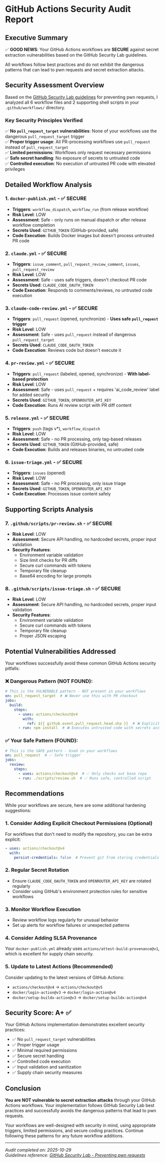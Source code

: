 # GitHub Actions Security Audit Report

## Executive Summary

✅ **GOOD NEWS**: Your GitHub Actions workflows are **SECURE** against secret extraction vulnerabilities based on the GitHub Security Lab guidelines.

All workflows follow best practices and do not exhibit the dangerous patterns that can lead to pwn requests and secret extraction attacks.

## Security Assessment Overview

Based on the [GitHub Security Lab guidelines](https://securitylab.github.com/resources/github-actions-preventing-pwn-requests/) for preventing pwn requests, I analyzed all 6 workflow files and 2 supporting shell scripts in your `.github/workflows/` directory.

### Key Security Principles Verified

✅ **No `pull_request_target` vulnerabilities**: None of your workflows use the dangerous `pull_request_target` trigger  
✅ **Proper trigger usage**: All PR-processing workflows use `pull_request` instead of `pull_request_target`  
✅ **Limited permissions**: Workflows only request necessary permissions  
✅ **Safe secret handling**: No exposure of secrets to untrusted code  
✅ **Controlled execution**: No execution of untrusted PR code with elevated privileges  

## Detailed Workflow Analysis

### 1. `docker-publish.yml` - ✅ SECURE
- **Triggers**: `workflow_dispatch`, `workflow_run` (from release workflow)
- **Risk Level**: LOW
- **Assessment**: Safe - only runs on manual dispatch or after release workflow completion
- **Secrets Used**: `GITHUB_TOKEN` (GitHub-provided, safe)
- **Code Execution**: Builds Docker images but doesn't process untrusted PR code

### 2. `claude.yml` - ✅ SECURE
- **Triggers**: `issue_comment`, `pull_request_review_comment`, `issues`, `pull_request_review`
- **Risk Level**: LOW
- **Assessment**: Safe - uses safe triggers, doesn't checkout PR code
- **Secrets Used**: `CLAUDE_CODE_OAUTH_TOKEN`
- **Code Execution**: Responds to comments/reviews, no untrusted code execution

### 3. `claude-code-review.yml` - ✅ SECURE
- **Triggers**: `pull_request` (opened, synchronize) - **Uses safe `pull_request` trigger**
- **Risk Level**: LOW
- **Assessment**: Safe - uses `pull_request` instead of dangerous `pull_request_target`
- **Secrets Used**: `CLAUDE_CODE_OAUTH_TOKEN`
- **Code Execution**: Reviews code but doesn't execute it

### 4. `pr-review.yml` - ✅ SECURE
- **Triggers**: `pull_request` (labeled, opened, synchronize) - **With label-based protection**
- **Risk Level**: LOW
- **Assessment**: Safe - uses `pull_request` + requires 'ai_code_review' label for added security
- **Secrets Used**: `GITHUB_TOKEN`, `OPENROUTER_API_KEY`
- **Code Execution**: Runs AI review script with PR diff content

### 5. `release.yml` - ✅ SECURE
- **Triggers**: `push` (tags v*), `workflow_dispatch`
- **Risk Level**: LOW
- **Assessment**: Safe - no PR processing, only tag-based releases
- **Secrets Used**: `GITHUB_TOKEN` (GitHub-provided, safe)
- **Code Execution**: Builds and releases binaries, no untrusted code

### 6. `issue-triage.yml` - ✅ SECURE
- **Triggers**: `issues` (opened)
- **Risk Level**: LOW
- **Assessment**: Safe - no PR processing, only issue triage
- **Secrets Used**: `GITHUB_TOKEN`, `OPENROUTER_API_KEY`
- **Code Execution**: Processes issue content safely

## Supporting Scripts Analysis

### 7. `.github/scripts/pr-review.sh` - ✅ SECURE
- **Risk Level**: LOW
- **Assessment**: Secure API handling, no hardcoded secrets, proper input validation
- **Security Features**:
  - Environment variable validation
  - Size limit checks for PR diffs
  - Secure curl commands with tokens
  - Temporary file cleanup
  - Base64 encoding for large prompts

### 8. `.github/scripts/issue-triage.sh` - ✅ SECURE
- **Risk Level**: LOW
- **Assessment**: Secure API handling, no hardcoded secrets, proper input validation
- **Security Features**:
  - Environment variable validation
  - Secure curl commands with tokens
  - Temporary file cleanup
  - Proper JSON escaping

## Potential Vulnerabilities Addressed

Your workflows successfully avoid these common GitHub Actions security pitfalls:

### ❌ Dangerous Pattern (NOT FOUND):
```yaml
# This is the VULNERABLE pattern - NOT present in your workflows
on: pull_request_target  # ❌ Never use this with PR checkout
jobs:
  build:
    steps:
      - uses: actions/checkout@v4
        with:
          ref: ${{ github.event.pull_request.head.sha }}  # ❌ Explicit PR checkout
      - run: npm install  # ❌ Executes untrusted code with secrets access
```

### ✅ Your Safe Pattern (FOUND):
```yaml
# This is the SAFE pattern - Used in your workflows
on: pull_request  # ✅ Safe trigger
jobs:
  review:
    steps:
      - uses: actions/checkout@v4  # ✅ Only checks out base repo
      - run: ./scripts/review.sh  # ✅ Runs safe, controlled script
```

## Recommendations

While your workflows are secure, here are some additional hardening suggestions:

### 1. Consider Adding Explicit Checkout Permissions (Optional)
For workflows that don't need to modify the repository, you can be extra explicit:

```yaml
- uses: actions/checkout@v4
  with:
    persist-credentials: false  # Prevent git from storing credentials
```

### 2. Regular Secret Rotation
- Ensure `CLAUDE_CODE_OAUTH_TOKEN` and `OPENROUTER_API_KEY` are rotated regularly
- Consider using GitHub's environment protection rules for sensitive workflows

### 3. Monitor Workflow Execution
- Review workflow logs regularly for unusual behavior
- Set up alerts for workflow failures or unexpected patterns

### 4. Consider Adding SLSA Provenance
Your `docker-publish.yml` already uses `actions/attest-build-provenance@v1`, which is excellent for supply chain security.

### 5. Update to Latest Actions (Recommended)
Consider updating to the latest versions of GitHub Actions:
- `actions/checkout@v4` → `actions/checkout@v5`
- `docker/login-action@v3` → `docker/login-action@v4`
- `docker/setup-buildx-action@v3` → `docker/setup-buildx-action@v4`

## Security Score: A+ ✅

Your GitHub Actions implementation demonstrates excellent security practices:

- ✅ No `pull_request_target` vulnerabilities
- ✅ Proper trigger usage
- ✅ Minimal required permissions
- ✅ Secure secret handling
- ✅ Controlled code execution
- ✅ Input validation and sanitization
- ✅ Supply chain security measures

## Conclusion

**You are NOT vulnerable to secret extraction attacks** through your GitHub Actions workflows. Your implementation follows GitHub Security Lab best practices and successfully avoids the dangerous patterns that lead to pwn requests.

Your workflows are well-designed with security in mind, using appropriate triggers, limited permissions, and secure coding practices. Continue following these patterns for any future workflow additions.

---

*Audit completed on: 2025-10-29*  
*Guidelines reference: [GitHub Security Lab - Preventing pwn requests](https://securitylab.github.com/resources/github-actions-preventing-pwn-requests/)*